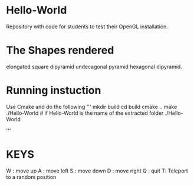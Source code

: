 # Hello-World
Repository with code for students to test their OpenGL installation. 

# The Shapes rendered
elongated square dipyramid 
undecagonal pyramid 
hexagonal dipyramid.

# Running instuction
Use Cmake and do the following 
'''
mkdir build
cd build
cmake ..
make ./Hello-World # if Hello-World is the name of the extracted folder
./Hello-World 

'''



# KEYS 
W : move up
A : move left
S : move down
D : move right
Q : quit
T: Teleport to a random position